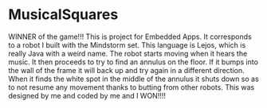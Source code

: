 # MusicalSquares

WINNER of the game!!!
This is project for Embedded Apps. It corresponds to a robot I built with the Mindstorm set. This language is Lejos, which is really Java with a weird name.
The robot starts moving when it hears the music. It then proceeds to try to find an annulus on the floor. If it bumps into the wall of the frame it will back up and try again in a different direction. When it finds the white spot in the middle of the annulus it shuts down so as to not resume any movement thanks to butting from other robots. 
This was designed by me and coded by me and I WON!!!!

